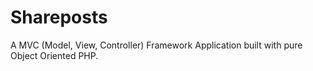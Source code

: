 # Shareposts
A MVC (Model, View, Controller) Framework Application built with pure Object Oriented PHP.
